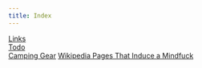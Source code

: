 ```yaml
---
title: Index
---
```


[Links](/wiki/links.html)  
[Todo](/wiki/todo.html)  
[Camping Gear](/wiki/camping-gear.html)
[Wikipedia Pages That Induce a Mindfuck](/wiki/wikipedia-pages-that-induce-mindfucks.html)
